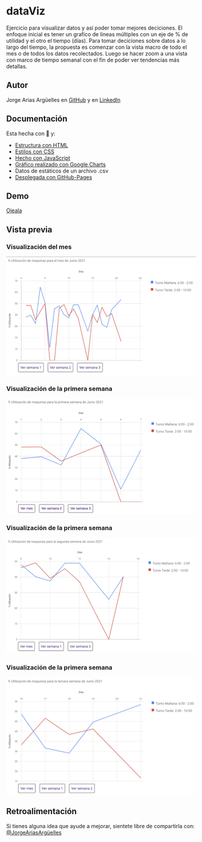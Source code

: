 # dataViz

Ejercicio para visualizar datos y así poder tomar mejores deciciones. 
El enfoque inicial es tener un grafico de lineas múltiples con un eje de % de utilidad y el otro el tiempo (días).
Para tomar deciciones sobre datos a lo largo del tiempo, la propuesta es comenzar con la vista macro de todo el mes o de todos los datos recolectados.
Luego se hacer zoom a una vista con marco de tiempo semanal con el fin de poder ver tendencias más detallas.

## Autor

Jorge Arias Argüelles en [GitHub](https://github.com/jorgearguellles) y en
[LinkedIn](https://www.linkedin.com/in/jorgeariasarguelles/)

  
## Documentación

Esta hecha con :green_heart: y:

* [Estructura con HTML](https://developer.mozilla.org/es/docs/Web/HTML)
* [Estilos con CSS](https://developer.mozilla.org/es/docs/Web/CSS)
* [Hecho con JavaScript](https://developer.mozilla.org/es/docs/Web/JavaScript)
* [Gráfico realizado con Google Charts](https://developers.google.com/chart)
* Datos de estáticos de un archivo .csv 
* [Desplegada con GitHub-Pages](https://pages.github.com)

  
## Demo

[Ojeala](https://jorgearguellles.github.io/dataViz/)

  
## Vista previa

### Visualización del mes

![App Screenshot](https://github.com/jorgearguellles/dataViz/blob/main/img/month.png)

### Visualización de la primera semana

![App Screenshot](https://github.com/jorgearguellles/dataViz/blob/main/img/weekOne.png)

### Visualización de la primera semana

![App Screenshot](https://github.com/jorgearguellles/dataViz/blob/main/img/weekTwo.png)

### Visualización de la primera semana

![App Screenshot](https://github.com/jorgearguellles/dataViz/blob/main/img/weekThree.png)

 
 ## Retroalimentación

Si tienes alguna idea que ayude a mejorar, sientete libre de compartirla con: [@JorgeAriasArgüelles](https://www.linkedin.com/in/jorgeariasarguelles/)
